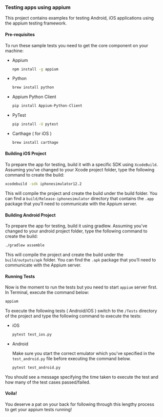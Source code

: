 ### Testing apps using appium

This project contains examples for testing Android, iOS applications using the appium testing framework.

#### Pre-requisites

To run these sample tests you need to get the core component on your machine:

- Appium
  ```bash
  npm install -g appium
  ```
- Python
  ```bash
  brew install python
  ```
- Appium Python Client
  ```bash
  pip install Appium-Python-Client
  ```
- PyTest
  ```bash
  pip install -U pytest
  ```
- Carthage ( for iOS )
  ```bash
  brew install carthage
  ```

#### Building iOS Project

To prepare the app for testing, build it with a specific SDK using `XcodeBuild`. Assuming you’ve changed to your Xcode project folder, type the following command to create the build:
```bash
xcodebuild -sdk iphonesimulator12.2
```
This will compile the project and create the build under the build folder. You can find a `build/Release-iphonesimulator` directory that contains the `.app` package that you’ll need to communicate with the Appium server.

#### Building Android Project

To prepare the app for testing, build it using gradlew. Assuming you’ve changed to your android project folder, type the following command to create the build:
```bash
./gradlew assemble
```
This will compile the project and create the build under the `build/outputs/apk` folder. You can find the `.apk` package that you’ll need to communicate with the Appium server.

#### Running Tests

Now is the moment to run the tests but you need to start `appium` server first. In Terminal, execute the command below:
```bash
appium
```

To execute the following tests ( Android/iOS ) switch to the `/Tests` directory of the project and type the following command to execute the tests:

- iOS
  ```bash
  pytest test_ios.py
  ```
- Android

  Make sure you start the correct emulator which you've specified in the `test_android.py` file before executing the command below. 
  ```bash
  pytest test_android.py
  ```

You should see a message specifying the time taken to execute the test and how many of the test cases passed/failed.

#### Voila!

You deserve a pat on your back for following through this lengthy process to get your appium tests running!